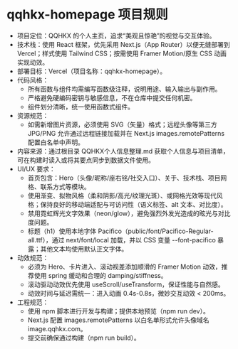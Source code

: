 # qqhkx-homepage 项目规则

- 项目定位：QQHKX 的个人主页，追求“美观且惊艳”的视觉与交互体验。
- 技术栈：使用 React 框架，优先采用 Next.js（App Router）以便无缝部署到 Vercel；样式使用 Tailwind CSS；按需使用 Framer Motion/原生 CSS 动画实现动效。
- 部署目标：Vercel（项目名称：qqhkx-homepage）。
- 代码风格：
  - 所有函数与组件均需编写函数级注释，说明用途、输入输出与副作用。
  - 严格避免硬编码密钥与敏感信息，不在仓库中提交任何机密。
  - 组件划分清晰，统一使用函数式组件。
- 资源规范：
  - 如需新增图片资源，必须使用 SVG（矢量）格式；远程头像等第三方 JPG/PNG 允许通过远程链接加载并在 Next.js images.remotePatterns 配置白名单中声明。
- 内容来源：通过根目录 QQHKX个人信息整理.md 获取个人信息与项目清单，可在构建时读入或将其要点同步到数据文件使用。
- UI/UX 要求：
  - 首页包含：Hero（头像/昵称/座右铭/社交入口）、关于、技术栈、项目网格、联系方式等模块。
  - 使用渐变、拟物风格（柔和阴影/高光/纹理光斑）、或网格光效等现代风格；保持良好的移动端适配与可访问性（语义标签、alt 文本、对比度）。
  - 禁用霓虹辉光文字效果（neon/glow），避免强烈外发光造成的眩光与对比度问题。
  - 标题（h1）使用本地字体 Pacifico（public/font/Pacifico-Regular-all.ttf），通过 next/font/local 加载，并以 CSS 变量 --font-pacifico 暴露；其他文本均使用默认正文字体。
- 动效规范：
  - 必须为 Hero、卡片进入、滚动视差添加顺滑的 Framer Motion 动效，推荐使用 spring 缓动和合理的 damping/stiffness。
  - 滚动驱动动效优先使用 useScroll/useTransform，保证性能与自然感。
  - 动效时间与延迟需统一：进入动画 0.4s-0.8s，微妙交互动效 < 200ms。
- 工程规范：
  - 使用 npm 脚本进行开发与构建；提供本地预览（npm run dev）。
  - Next.js 配置 images.remotePatterns 以白名单形式允许头像域名 image.qqhkx.com。
  - 提交前确保通过构建（npm run build）。